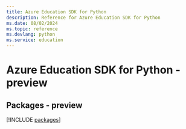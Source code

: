 ```yaml
---
title: Azure Education SDK for Python
description: Reference for Azure Education SDK for Python
ms.date: 08/02/2024
ms.topic: reference
ms.devlang: python
ms.service: education
---
```

# Azure Education SDK for Python - preview
## Packages - preview
[!INCLUDE [packages](education-index.md)]